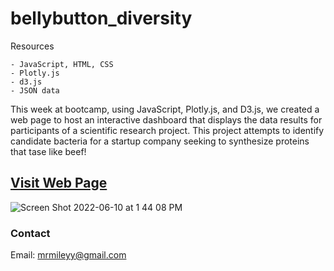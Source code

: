 # bellybutton_diversity

Resources

    - JavaScript, HTML, CSS
    - Plotly.js
    - d3.js
    - JSON data
    
This week at bootcamp, using JavaScript, Plotly.js, and D3.js, we created a web page to host an interactive dashboard that displays the data results for participants of a scientific research project.  This project attempts to identify candidate bacteria for a startup company seeking to synthesize proteins that tase like beef!

## [Visit Web Page](https://m-miley.github.io/bellybutton_diversity/)

![Screen Shot 2022-06-10 at 1 44 08 PM](https://user-images.githubusercontent.com/100544761/173130488-d6644440-31d5-4d79-a45a-0ca043193bfd.png)

### Contact

Email: mrmileyy@gmail.com
